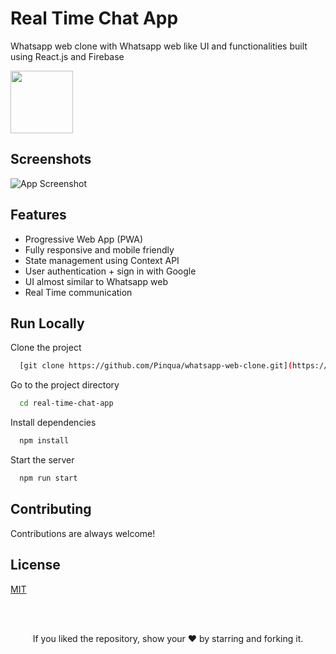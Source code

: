 # Real Time Chat App

Whatsapp web clone with Whatsapp web like UI and functionalities built using React.js and Firebase

<img src="https://www.logo.wine/a/logo/WhatsApp/WhatsApp-Logo.wine.svg" height="100"  alt="" />

## Screenshots

![App Screenshot](https://i.ibb.co/X4SSHxQ/whatsapp-web-clone.gif)

  
## Features

- Progressive Web App (PWA)
- Fully responsive and mobile friendly
- State management using Context API
- User authentication + sign in with Google
- UI almost similar to Whatsapp web
- Real Time communication


## Run Locally

Clone the project

```bash
  [git clone https://github.com/Pinqua/whatsapp-web-clone.git](https://github.com/Ankit19Bharati/real-time-chat-app)
```

Go to the project directory

```bash
  cd real-time-chat-app
```

Install dependencies

```bash
  npm install
```

Start the server

```bash
  npm run start
```

  
## Contributing

Contributions are always welcome!

  
## License

[MIT](https://choosealicense.com/licenses/mit/)



<br/>
<br/>

<p align="center">If you liked the repository, show your  ❤️  by starring and forking it.</p>
  
  
